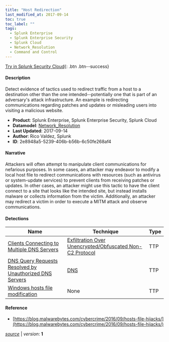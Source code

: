 ```yaml
---
title: "Host Redirection"
last_modified_at: 2017-09-14
toc: true
toc_label: ""
tags:
  - Splunk Enterprise
  - Splunk Enterprise Security
  - Splunk Cloud
  - Network_Resolution
  - Command and Control
---
```


[Try in Splunk Security Cloud](https://www.splunk.com/en_us/cyber-security.html){: .btn .btn--success}

#### Description

Detect evidence of tactics used to redirect traffic from a host to a destination other than the one intended--potentially one that is part of an adversary's attack infrastructure. An example is redirecting communications regarding patches and updates or misleading users into visiting a malicious website.

- **Product**: Splunk Enterprise, Splunk Enterprise Security, Splunk Cloud
- **Datamodel**: [Network_Resolution](https://docs.splunk.com/Documentation/CIM/latest/User/NetworkResolution)
- **Last Updated**: 2017-09-14
- **Author**: Rico Valdez, Splunk
- **ID**: 2e8948a5-5239-406b-b56b-6c50fe268af4

#### Narrative

Attackers will often attempt to manipulate client communications for nefarious purposes. In some cases, an attacker may endeavor to modify a local host file to redirect communications with resources (such as antivirus or system-update services) to prevent clients from receiving patches or updates. In other cases, an attacker might use this tactic to have the client connect to a site that looks like the intended site, but instead installs malware or collects information from the victim. Additionally, an attacker may redirect a victim in order to execute a MITM attack and observe communications.

#### Detections

| Name        | Technique   | Type         |
| ----------- | ----------- |--------------|
| [Clients Connecting to Multiple DNS Servers](/deprecated/clients_connecting_to_multiple_dns_servers/) | [Exfiltration Over Unencrypted/Obfuscated Non-C2 Protocol](/tags/#exfiltration-over-unencrypted/obfuscated-non-c2-protocol)| TTP |
| [DNS Query Requests Resolved by Unauthorized DNS Servers](/deprecated/dns_query_requests_resolved_by_unauthorized_dns_servers/) | [DNS](/tags/#dns)| TTP |
| [Windows hosts file modification](/deprecated/windows_hosts_file_modification/) | None| TTP |

#### Reference

* [https://blog.malwarebytes.com/cybercrime/2016/09/hosts-file-hijacks/](https://blog.malwarebytes.com/cybercrime/2016/09/hosts-file-hijacks/)



[*source*](https://github.com/splunk/security_content/tree/develop/stories/host_redirection.yml) \| *version*: **1**